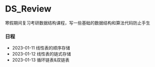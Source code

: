 # DS_Review
寒假期间复习考研数据结构课程，写一些基础的数据结构和算法代码防止手生


### 日程
- 2023-01-11 线性表的顺序存储
- 2023-01-12 线性表的链式存储
- 2023-01-13 循环链表&双链表
